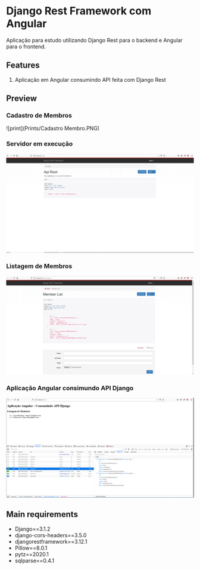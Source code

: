 # Django Rest Framework com Angular
Aplicação para estudo utilizando Django Rest para o backend e Angular para o frontend.


## Features

1. Aplicação em Angular consumindo API feita com Django Rest

## Preview

### Cadastro de Membros
![print](Prints/Cadastro Membro.PNG) 

### Servidor em execução
![print](Prints/Localhost-8000.PNG) 

### Listagem de Membros
![print](Prints/MemberList.PNG) 

### Aplicação Angular consimundo API Django
![print](Prints/AplicacaoAngular.PNG) 

 
## Main requirements

* Django==3.1.2
* django-cors-headers==3.5.0
* djangorestframework==3.12.1
* Pillow==8.0.1
* pytz==2020.1
* sqlparse==0.4.1

